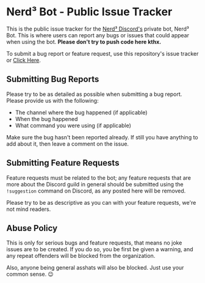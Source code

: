 # Nerd³ Bot - Public Issue Tracker

This is the public issue tracker for the [Nerd³ Discord's](https://discord.gg/nerdcubed) private bot, Nerd³ Bot. This is where users can report any bugs or issues that could appear when using the bot. **Please don't try to push code here kthx.**

To submit a bug report or feature request, use this repository's issue tracker or [Click Here](https://github.com/nerdcubed-community/n3bot-issues/issues/new).

## Submitting Bug Reports
Please try to be as detailed as possible when submitting a bug report. Please provide us with the following:
* The channel where the bug happened (if applicable)
* When the bug happened
* What command you were using (if applicable)

Make sure the bug hasn't been reported already. If still you have anything to add about it, then leave a comment on the issue.

## Submitting Feature Requests
Feature requests must be related to the bot; any feature requests that are more about the Discord guild in general should be submitted using the `!suggestion` command on Discord, as any posted here will be removed.  

Please try to be as descriptive as you can with your feature requests, we're not mind readers.

## Abuse Policy
This is only for serious bugs and feature requests, that means no joke issues are to be created. If you do so, you be first be given a warning, and any repeat offenders will be blocked from the organization.

Also, anyone being general asshats will also be blocked. Just use your common sense. 😉
